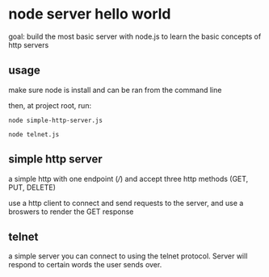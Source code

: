 # node server hello world

goal: build the most basic server with node.js to learn the basic concepts of http servers

## usage

make sure node is install and can be ran from the command line

then, at project root, run:

`node simple-http-server.js`

`node telnet.js`

## simple http server

a simple http with one endpoint (*/*) and accept three http methods (GET, PUT, DELETE)

use a http client to connect and send requests to the server, and use a broswers to render the GET response

## telnet

a simple server you can connect to using the telnet protocol. Server will respond to certain words the user sends over.